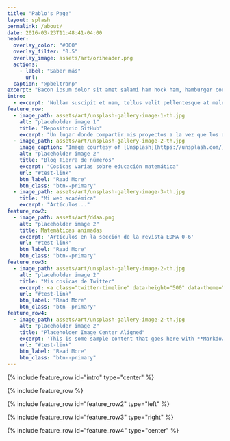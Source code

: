 ```yaml
---
title: "Pablo's Page"
layout: splash
permalink: /about/
date: 2016-03-23T11:48:41-04:00
header:
  overlay_color: "#000"
  overlay_filter: "0.5"
  overlay_image: assets/art/oriheader.png
  actions:
    - label: "Saber más"
      url: 
  caption: "@pbeltranp"
excerpt: "Bacon ipsum dolor sit amet salami ham hock ham, hamburger corned beef short ribs kielbasa biltong t-bone drumstick tri-tip tail sirloin pork chop."
intro: 
  - excerpt: 'Nullam suscipit et nam, tellus velit pellentesque at malesuada, enim eaque. Quis nulla, netus tempor in diam gravida tincidunt, *proin faucibus* voluptate felis id sollicitudin. Centered with `type="center"`'
feature_row:
  - image_path: assets/art/unsplash-gallery-image-1-th.jpg
    alt: "placeholder image 1"
    title: "Repositorio GitHub"
    excerpt: "Un lugar donde compartir mis proyectos a la vez que los desarrollo."
  - image_path: assets/art/unsplash-gallery-image-2-th.jpg
    image_caption: "Image courtesy of [Unsplash](https://unsplash.com/)"
    alt: "placeholder image 2"
    title: "Blog Tierra de números"
    excerpt: "Cosicas varias sobre educación matemática"
    url: "#test-link"
    btn_label: "Read More"
    btn_class: "btn--primary"
  - image_path: assets/art/unsplash-gallery-image-3-th.jpg
    title: "Mi web académica"
    excerpt: "Artículos..."
feature_row2:
  - image_path: assets/art/ddaa.png
    alt: "placeholder image 2"
    title: Matemáticas animadas
    excerpt: 'Artículos en la sección de la revista EDMA 0-6'
    url: "#test-link"
    btn_label: "Read More"
    btn_class: "btn--primary"
feature_row3:
  - image_path: assets/art/unsplash-gallery-image-2-th.jpg
    alt: "placeholder image 2"
    title: "Mis cosicas de Twitter"
    excerpt: <a class="twitter-timeline" data-height="500" data-theme="light" href="https://twitter.com/pbeltranp">Tweets by pbeltranp</a> <script async src="//platform.twitter.com/widgets.js" charset="utf-8"></script>
    url: "#test-link"
    btn_label: "Read More"
    btn_class: "btn--primary"
feature_row4:
  - image_path: assets/art/unsplash-gallery-image-2-th.jpg
    alt: "placeholder image 2"
    title: "Placeholder Image Center Aligned"
    excerpt: 'This is some sample content that goes here with **Markdown** formatting. Centered with `type="center"`'
    url: "#test-link"
    btn_label: "Read More"
    btn_class: "btn--primary"
---
```


{% include feature_row id="intro" type="center" %}

{% include feature_row %}

{% include feature_row id="feature_row2" type="left" %}

{% include feature_row id="feature_row3" type="right" %}

{% include feature_row id="feature_row4" type="center" %}
